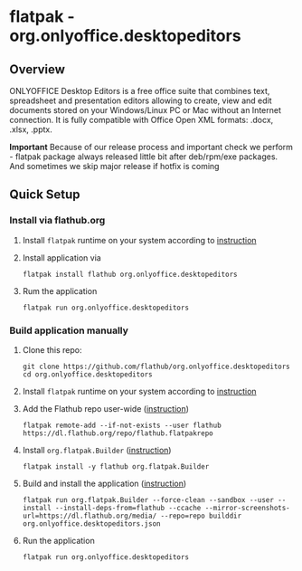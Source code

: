 # flatpak - org.onlyoffice.desktopeditors

## Overview

ONLYOFFICE Desktop Editors is a free office suite that combines text,
spreadsheet and presentation editors allowing to create, view and edit
documents stored on your Windows/Linux PC or Mac without an Internet connection.
It is fully compatible with Office Open XML formats: .docx, .xlsx, .pptx.

**Important** Because of our release process and important check we perform - flatpak
package always released little bit after deb/rpm/exe packages.
And sometimes we skip major release if hotfix is coming

## Quick Setup

### Install via flathub.org

1. Install `flatpak` runtime on your system according to [instruction](https://flathub.org/setup)
2. Install application via

   ```shell script
   flatpak install flathub org.onlyoffice.desktopeditors
   ```

3. Rum the application

    ```shell script
   flatpak run org.onlyoffice.desktopeditors
   ```

### Build application manually

1. Clone this repo:

   ```shell script
   git clone https://github.com/flathub/org.onlyoffice.desktopeditors
   cd org.onlyoffice.desktopeditors
   ```

2. Install `flatpak` runtime on your system according to [instruction](https://flathub.org/setup)
3. Add the Flathub repo user-wide ([instruction](https://docs.flathub.org/docs/for-app-authors/submission#build-and-install))

   ```shell script
   flatpak remote-add --if-not-exists --user flathub https://dl.flathub.org/repo/flathub.flatpakrepo
   ```

4. Install `org.flatpak.Builder` ([instruction](https://docs.flathub.org/docs/for-app-authors/submission#build-and-install))

   ```shell script
   flatpak install -y flathub org.flatpak.Builder
   ```

5. Build and install the application ([instruction](https://docs.flathub.org/docs/for-app-authors/submission#build-and-install))

   ```shell script
   flatpak run org.flatpak.Builder --force-clean --sandbox --user --install --install-deps-from=flathub --ccache --mirror-screenshots-url=https://dl.flathub.org/media/ --repo=repo builddir org.onlyoffice.desktopeditors.json
   ```

6. Run the application

   ```shell script
   flatpak run org.onlyoffice.desktopeditors
   ```
